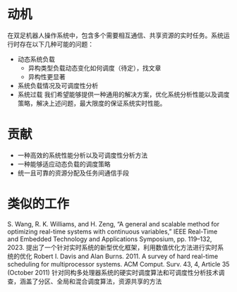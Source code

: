 # 动机
在双足机器人操作系统中，包含多个需要相互通信、共享资源的实时任务。系统运行时存在以下几种可能的问题：
- 动态系统负载
	- 异构类型负载动态变化如何调度（待定），找文章
	- 异构性更显著
- 系统负载情况及可调度性分析
- 系统过载
我们希望能够提供一种通用的解决方案，优化系统分析性能以及调度策略，解决上述问题，最大限度的保证系统实时性能。
# 贡献
- 一种高效的系统性能分析以及可调度性分析方法
- 一种能够适应动态负载的调度策略
- 统一且可靠的资源分配及任务间通信手段
# 类似的工作
S. Wang, R. K. Williams, and H. Zeng, “A general and scalable method for optimizing real-time systems with continuous variables,” IEEE Real-Time and Embedded Technology and Applications Symposium, pp. 119–132, 2023.
提出了一个针对实时系统的新型优化框架，利用数值优化方法进行实时系统的优化
Robert I. Davis and Alan Burns. 2011. A survey of hard real-time scheduling for multiprocessor systems. ACM Comput. Surv. 43, 4, Article 35 (October 2011)
针对同构多处理器系统的硬实时调度算法和可调度性分析技术调查，涵盖了分区、全局和混合调度算法，资源共享的方法